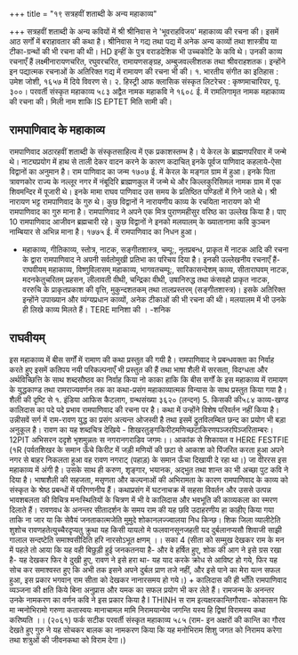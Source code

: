 +++
title = "१९ सत्रहवीं शताब्दी के अन्य महाकाव्य"

+++
सत्रहवीं शताब्दी के अन्य कवियों में श्री श्रीनिवास ने 'भूवराहविजय' महाकाव्य की रचना की। इसमें आठ सर्गों में बराहावतार की कथा है। श्रीनिवास ने गद्य तथा पद्य में
अनेक अन्य काव्यों तथा शास्त्रीय या टीका-ग्रन्थों की भी रचना की थी। HD इन्हीं के पुत्र वराडदेशिक भी उच्चकोटि के कवि थे। उनकी काव्य रचनाएँ हैं लक्ष्मीनारायणचरित, रघुवरचरित, रामायणसङ्ग्रह, अम्बुजवल्लीशतक तथा श्रीवराहशतक। इन्होंने इन पद्यात्मक रचनाओं के अतिरिक्त गद्य में रामायण की रचना भी की।
१. भारतीय संगीत का इतिहास : उमेश जोशी, १६५७ में दिये विवरण से। २. हिस्ट्री आफ क्लासिक संस्कृत लिटरेचर : कृष्णमाचारियर, पृ. ३००।
परवर्ती संस्कृत महाकाव्य
५८३
अद्वैत नामक महाकवि ने १६०८ ई. में रामलिगामृत नामक महाकाव्य की रचना की।
मिली नाम शाकि IS EPTET मिति सामी की।
## रामपाणिवाद के महाकाव्य
रामपाणिवाद अठारहवीं शताब्दी के संस्कृतसाहित्य में एक प्रकाशस्तम्भ है। ये केरल के ब्राह्मणपरिवार में जन्मे थे। नाट्यप्रयोग में हाथ से ताली देकर वादन करने के कारण कदाचित् इनके पूर्वज पाणिवाद कहलाये-ऐसा विद्वानों का अनुमान है। राम पाणिवाद का जन्म १७०७ ई. में केरल के मङ्गल ग्राम में हुआ। इनके पिता त्रावणकोर राज्य के नल्लूर नगर में नंबूदिरि ब्राह्मणकुल में जन्मे थे और किल्लकुरिसिमल नामक ग्राम में एक शिवमन्दिर में पूजारी थे। इनके मामा राघव पाणिवाद उस समय के प्रतिष्ठित पण्डितों में गिने जाते थे। श्री नारायण भट्ट रामपाणिवाद के गुरु थे। कुछ विद्वानों ने नारायणीय काव्य के रचयिता नारायण को भी रामपाणिवाद का गुरु माना है। रामपाणिवाद ने अपने एक मित्र पुराणमहीसुर वरिष्ठ का उल्लेख किया है। पाए 10 रामपाणिवाद आजीवन ब्रह्मचारी रहे। कुछ विद्वानों ने इनको मलयालम् के ख्यातानामा कवि कुञ्चन नाम्बियार से अभिन्न माना है। १७७५ ई. में रामपाणिवाद का निधन हुआ।
- महाकाव्य, गीतिकाव्य, स्तोत्र, नाटक, सङ्गीतशास्त्र, चम्पू:, नृतप्रबन्ध, प्राकृत में नाटक आदि की रचना के द्वारा रामपाणिवाद ने अपनी सर्वतोमुखी प्रतिभा का परिचय दिया है। इनकी उल्लेखनीय रचनाएँ हैं-राघवीयम् महाकाव्य, विष्णुविलासम् महाकाव्य, भागवतचम्पू:, सारिकासन्देशम् काव्य, सीताराघवम् नाटक, मदनकेतुचरितम् प्रहसन, लीलावती वीथी, चन्द्रिका वीथी, उषानिरुद्ध तथा कंसवहो प्राकृत नाटक, वररुचि के प्राकृतप्रकाश की वृत्ति, मुकुन्दशतकम् तथा तालप्रस्तरम् (सङ्गीतशास्त्र)। इसके अतिरिक्त इन्होंने उपाख्यान और व्यंग्यप्रधान काव्यों, अनेक टीकाओं की भी रचना की थी। मलयालम में भी उनके ही लिखे काव्य मिलते हैं। TERE मानिशा की । -शनिक
## राघवीयम्
इस महाकाव्य में बीस सर्गों में रामाण की कथा प्रस्तुत की गयी है। रामपाणिवाद ने प्रबन्धवक्ता का निर्वाह करते हुए इसमें कतिपय नयी परिकल्पनाएँ भी प्रस्तुत की हैं तथा भाषा शैली में सरसता, विदग्धता और अर्थविच्छित्ति के साथ शब्दसौष्ठव का निर्वाह किया
नो काका हाकि कि बीस सर्गों के इस महाकाव्य में रामायण के युद्धकाण्ड तथा रामराज्यवर्णन तक का कथा-प्रसंग महाकाव्यात्मक विन्यास के साथ प्रस्तुत किया गया है। शैली की दृष्टि से
१. इंडिया आफिस कैटलाग, ग्रन्थसंख्या ३६२० (लन्दन) 5. किसकी की५८४
काव्य-खण्ड
कालिदास का पदे पदे प्रभाव रामपाणिवाद की रचना पर है। कथा में उन्होंने विशेष परिवर्तन नहीं किया है। उन्नीसवें सर्ग में राम-रावण युद्ध का प्रसंग अत्यन्त ओजस्वी है तथा इसमें द्रुतविलम्बित छन्द का प्रयोग भी बड़ा अनुकूल है। रावण का यह शब्दचित्र देखिये -
शिखरतुङ्गकिरीटमणिच्छटाकिरणपञ्जरपिञ्जरिताम्बरः। 12PIT अभिसरन ददृशे भृशमुन्नतः स नगरानगराडिव जगमः।। आकांक से शिकायत व HERE FESTFIE (१R
(पर्वतशिखर के समान ऊँचे किरीट में जड़ी मणियों की छटा से आकाश को पिंजरित करता हुआ अपने नगर से बाहर निकलता हुआ वह रावण नगराट् (पहाड़) के समान ऊँचा दिखायी दे रहा था।)
जा वीररस इस महाकाव्य में अंगी है। उसके साथ ही करुण, शृङ्गार, भयानक, अद्भुत तथा शान्त का भी अच्छा पुट कवि ने दिया है। भाषाशैली की सहजता, मसृणता और कल्पनाओं की अभिरामता के कारण रामपाणिवाद के काव्य को संस्कृत के श्रेष्ठ प्रबन्धों में परिगणनीय हैं। कथाप्रसंग में घटनाचक्र में सहसा विवर्तन और उससे उत्पन्न भावशबलता की विचित्र मनःस्थितियों के चित्रण में भी वे कालिदास और भवभूति की काव्यकला का स्मरण दिलाते हैं। रावणवध के अनन्तर सीतादर्शन के समय राम की यह छवि उदाहरणीय हा काहीए किया
गया ताकि ना जार या कि सेवैयं जनताकात्मजेति मुमुदे शोकानलज्ज्वालया निध किन्छ। शिक जिला व्यालीटेति शुशोच रावणहतेत्युच्चैरदृप्यतु क्रुथा यह
किसी यायलो मे फलवानसूनजहती यद दुर्बलानप्यसौ शिवाजी साझी गालाल सन्दष्टेति समाश्वसीदिति हरि नारसोऽभूत क्षणम् ।। सका
4 (सीता को सम्मुख देखकर राम के मन में पहले तो आया कि यह वही बिछुड़ी हुई जनकतनया है- और वे हर्षित हुए, शोक की आग ने इसे ग्रस रखा है- यह देखकर फिर वे दुखी हुए, रावण ने इसे हरा था- यह याद करके क्रोध से आविष्ट हो गये, फिर यह सोच कर समाश्वस्त हुए कि अभी तक इसने अपने दुर्बल प्राण तजे नहीं, और इसे पाने का मेरा यत्न सफल हुआ, इस प्रकार भगवान् राम सीता को देखकर नानारसमय हो गये।) + कालिदास की ही भाँति रामपाणिवाद व्यञ्जना की क्षति किये बिना अनुप्रास और यमक का सफल प्रयोग भी कर लेते हैं। रामजन्म के अनन्तर उनके नामकरण का वर्णन कवि ने इस प्रकार किया है I THINH
स राम इत्यक्षरकान्तिगौरवा- कोकासन फि मा न्मनोभिरामो गरुणा कतास्वयः मानाचामल मामि निरामयान्येव जगन्ति यस्य हि द्विषां विरामस्य कथा करिष्यति ।। (२०६१) फर्क सटीक
परवर्ती संस्कृत महाकाव्य
५८५ (राम- इन अक्षरों की कान्ति का गौरव देखते हुए गुरु ने यह सोचकर बालक का नामकरण किया कि यह मनोभिराम शिशु जगत को निरामय करेगा तथा शत्रुओं की जीवनकथा को विराम देगा।)